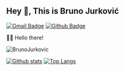 ## Hey 👋, This is Bruno Jurković
[![Gmail Badge](https://img.shields.io/badge/-bruno.jurkovic1@gmail.com-c14438?style=flat&logo=Gmail&logoColor=white&link=mailto:bruno.jurkovic1@gmail.com)](mailto:bruno.jurkovic1@gmail.com) [![Github Badge](https://img.shields.io/badge/-BrunoJurkovic-grey?style=flat&logo=github&logoColor=white&link=https://github.com/BrunoJurkovic/)](https://www.github.com/BrunoJurkovic/) <p align='left'>👋🏻 Hello there!
</p>
<p align=left> <img src=https://komarev.com/ghpvc/?username=BrunoJurkovic alt=BrunoJurkovic /> </p>

[![Github stats](https://github-readme-stats.vercel.app/api?username=BrunoJurkovic&show_icons=true&include_all_commits=true)](https://github.com/BrunoJurkovic/github-readme-stats)
[![Top Langs](https://github-readme-stats.vercel.app/api/top-langs/?username=BrunoJurkovic&layout=compact)](https://github.com/BrunoJurkovic/github-readme-stats)

